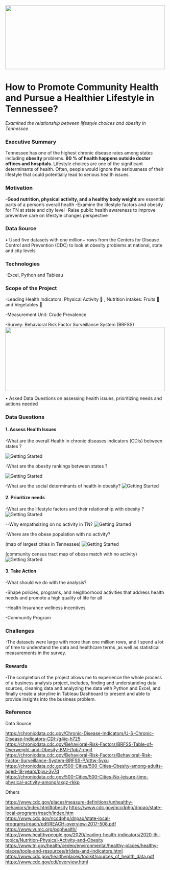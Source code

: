 <img src="https://www.tri-counties.org/wp-content/uploads/2018/01/Template-Portrait-to-landscape_CDC.jpg" width="500" height="200">

# How to Promote Community Health and Pursue a Healthier Lifestyle in Tennessee? 
*Examined the relationship between lifestyle choices and obesity in Tennessee*  


### **Executive Summary**
Tennessee has one of the highest chronic disease rates among states including **obesity** problems. **90 % of health happens outside doctor offices and hospitals**.  Lifestyle choices are one of the significant determinants of health. Often, people would ignore the seriousness of their lifestyle that could potentially lead to serious health issues.

### **Motivation**
-**Good nutrition, physical activity, and a healthy body weight** are essential parts of a person’s overall health 
-Examine the lifestyle factors and obesity for TN at state and city level
-Raise public health awareness to  improve preventive care on lifestyle changes perspective

### **Data Source**
•	Used five datasets with one million+ rows from the Centers for Disease Control and Prevention (CDC) to look at obesity problems at national, state and city levels 

### **Technologies**
-Excel, Python and Tableau
  
### **Scope of the Project**  
-Leading Health Indicators: Physical Activity 🏓 , Nutrition intakes: Fruits 🍍  and Vegetables 🥒  

-Measurement Unit: Crude Prevalence 

-Survey: Behavioral Risk Factor Surveillance System (BRFSS) 
<img src="https://www.cdc.gov/brfss/brfssprevalence/images/WCMS_home_image.png
" width="500" height="200">


•	Asked Data Questions on assessing health issues, prioritizing needs and actions needed

### **Data Questions** 
#### **1. Assess Health Issues** 

-What are the overall Health in chronic diseases indicators (CDIs) between states ?

![Getting Started](./data/tn_overall_cdis.jpg)

-What are the obesity rankings between states ?

![Getting Started](./data/tn_obese_overall.jpg)

-What are the social determinants of health in obesity?
![Getting Started](./data/tn_social_factors.jpg)

#### **2. Prioritize needs** 

-What are the lifestyle factors and their relationship with obesity ?
![Getting Started](./data/correlation.jpg)

--Why empathsizing on no activity in TN?
![Getting Started](./data/comparison.jpg)

-Where are the obese population with no activity? 

(map of largest cities in Tennessee)
![Getting Started](./data/map_overview.jpg)


(community census tract map of obese match with no activity)
![Getting Started](./data/census_tract_map.jpg)

#### 3. **Take Action** 
-What should we do with the analysis?

-Shape policies, programs, and neighborhood activities that address health needs and promote a high quality of life for all

-Health Insurance wellness incentives

-Community Program

### **Challenges**

-The datasets were large with more than one million rows, and I spend a lot of time to understand the data and healthcare terms ,as well as statistical measurements in the survey.

### **Rewards**

-The completion of the project allows me to experience the whole process of a business analysis project, includes, finding and understanding data sources, cleaning data and analyzing the data with Python and Excel, and finally create a storyline in Tableau Dashboard to present and able to provide insights into the business problem. 


### **Reference**

Data Source

https://chronicdata.cdc.gov/Chronic-Disease-Indicators/U-S-Chronic-Disease-Indicators-CDI-/g4ie-h725  
https://chronicdata.cdc.gov/Behavioral-Risk-Factors/BRFSS-Table-of-Overweight-and-Obesity-BMI-/fqb7-mgjf 
https://chronicdata.cdc.gov/Behavioral-Risk-Factors/Behavioral-Risk-Factor-Surveillance-System-BRFSS-P/dttw-5yxu  
https://chronicdata.cdc.gov/500-Cities/500-Cities-Obesity-among-adults-aged-18-years/bjvu-3y7d  
https://chronicdata.cdc.gov/500-Cities/500-Cities-No-leisure-time-physical-activity-among/axqz-rkkp  

Others

https://www.cdc.gov/places/measure-definitions/unhealthy-behaviors/index.html#obesity
https://www.cdc.gov/nccdphp/dnpao/state-local-programs/reach/index.htm https://www.cdc.gov/nccdphp/dnpao/state-local-programs/reach/pdf/REACH-overview-2017-508.pdf 
https://www.vumc.org/pophealth/ 
 https://www.healthypeople.gov/2020/leading-health-indicators/2020-lhi-topics/Nutrition-Physical-Activity-and-Obesity 
https://www.tn.gov/health/cedep/environmental/healthy-places/healthy-places/tools-and-resources/tr/data-and-indicators.html 
https://www.cdc.gov/healthyplaces/toolkit/sources_of_health_data.pdf 
https://www.cdc.gov/cdi/overview.html 

